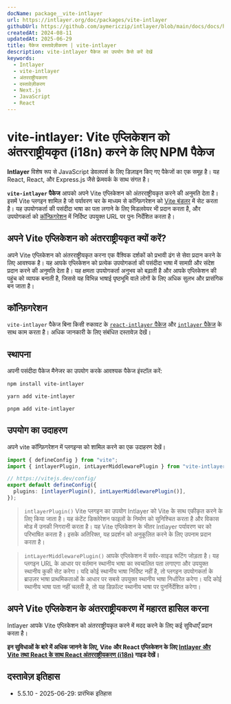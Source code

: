 ```yaml
---
docName: package__vite-intlayer
url: https://intlayer.org/doc/packages/vite-intlayer
githubUrl: https://github.com/aymericzip/intlayer/blob/main/docs/docs/hi/packages/vite-intlayer/index.md
createdAt: 2024-08-11
updatedAt: 2025-06-29
title: पैकेज दस्तावेज़ीकरण | vite-intlayer
description: vite-intlayer पैकेज का उपयोग कैसे करें देखें
keywords:
  - Intlayer
  - vite-intlayer
  - अंतरराष्ट्रीयकरण
  - दस्तावेज़ीकरण
  - Next.js
  - JavaScript
  - React
---
```


# vite-intlayer: Vite एप्लिकेशन को अंतरराष्ट्रीयकृत (i18n) करने के लिए NPM पैकेज

**Intlayer** विशेष रूप से JavaScript डेवलपर्स के लिए डिज़ाइन किए गए पैकेजों का एक समूह है। यह React, React, और Express.js जैसे फ्रेमवर्क के साथ संगत है।

**`vite-intlayer` पैकेज** आपको अपने Vite एप्लिकेशन को अंतरराष्ट्रीयकृत करने की अनुमति देता है। इसमें Vite प्लगइन शामिल है जो पर्यावरण चर के माध्यम से कॉन्फ़िगरेशन को [Vite बंडलर](https://vitejs.dev/guide/why.html#why-bundle-for-production) में सेट करता है। यह उपयोगकर्ता की पसंदीदा भाषा का पता लगाने के लिए मिडलवेयर भी प्रदान करता है, और उपयोगकर्ता को [कॉन्फ़िगरेशन](https://github.com/aymericzip/intlayer/blob/main/docs/docs/hi/configuration.md) में निर्दिष्ट उपयुक्त URL पर पुनः निर्देशित करता है।

## अपने Vite एप्लिकेशन को अंतरराष्ट्रीयकृत क्यों करें?

अपने Vite एप्लिकेशन को अंतरराष्ट्रीयकृत करना एक वैश्विक दर्शकों को प्रभावी ढंग से सेवा प्रदान करने के लिए आवश्यक है। यह आपके एप्लिकेशन को प्रत्येक उपयोगकर्ता की पसंदीदा भाषा में सामग्री और संदेश प्रदान करने की अनुमति देता है। यह क्षमता उपयोगकर्ता अनुभव को बढ़ाती है और आपके एप्लिकेशन की पहुंच को व्यापक बनाती है, जिससे यह विभिन्न भाषाई पृष्ठभूमि वाले लोगों के लिए अधिक सुलभ और प्रासंगिक बन जाता है।

## कॉन्फ़िगरेशन

`vite-intlayer` पैकेज बिना किसी रुकावट के [`react-intlayer` पैकेज](https://github.com/aymericzip/intlayer/blob/main/docs/docs/hi/packages/react-intlayer/index.md) और [`intlayer` पैकेज](https://github.com/aymericzip/intlayer/blob/main/docs/docs/hi/packages/intlayer/index.md) के साथ काम करता है। अधिक जानकारी के लिए संबंधित दस्तावेज़ देखें।

## स्थापना

अपनी पसंदीदा पैकेज मैनेजर का उपयोग करके आवश्यक पैकेज इंस्टॉल करें:

```bash packageManager="npm"
npm install vite-intlayer
```

```bash packageManager="yarn"
yarn add vite-intlayer
```

```bash packageManager="pnpm"
pnpm add vite-intlayer
```

## उपयोग का उदाहरण

अपने vite कॉन्फ़िगरेशन में प्लगइन्स को शामिल करने का एक उदाहरण देखें।

```typescript fileName="vite.config.ts"
import { defineConfig } from "vite";
import { intlayerPlugin, intLayerMiddlewarePlugin } from "vite-intlayer";

// https://vitejs.dev/config/
export default defineConfig({
  plugins: [intlayerPlugin(), intLayerMiddlewarePlugin()],
});
```

> `intlayerPlugin()` Vite प्लगइन का उपयोग Intlayer को Vite के साथ एकीकृत करने के लिए किया जाता है। यह कंटेंट डिक्लेरेशन फाइलों के निर्माण को सुनिश्चित करता है और विकास मोड में उनकी निगरानी करता है। यह Vite एप्लिकेशन के भीतर Intlayer पर्यावरण चर को परिभाषित करता है। इसके अतिरिक्त, यह प्रदर्शन को अनुकूलित करने के लिए उपनाम प्रदान करता है।

> `intLayerMiddlewarePlugin()` आपके एप्लिकेशन में सर्वर-साइड रूटिंग जोड़ता है। यह प्लगइन URL के आधार पर वर्तमान स्थानीय भाषा का स्वचालित पता लगाएगा और उपयुक्त स्थानीय कुकी सेट करेगा। यदि कोई स्थानीय भाषा निर्दिष्ट नहीं है, तो प्लगइन उपयोगकर्ता के ब्राउज़र भाषा प्राथमिकताओं के आधार पर सबसे उपयुक्त स्थानीय भाषा निर्धारित करेगा। यदि कोई स्थानीय भाषा पता नहीं चलती है, तो यह डिफ़ॉल्ट स्थानीय भाषा पर पुनर्निर्देशित करेगा।

## अपने Vite एप्लिकेशन के अंतरराष्ट्रीयकरण में महारत हासिल करना

Intlayer आपके Vite एप्लिकेशन को अंतरराष्ट्रीयकृत करने में मदद करने के लिए कई सुविधाएँ प्रदान करता है।

**इन सुविधाओं के बारे में अधिक जानने के लिए, Vite और React एप्लिकेशन के लिए [Intlayer और Vite तथा React के साथ React अंतरराष्ट्रीयकरण (i18n)](https://github.com/aymericzip/intlayer/blob/main/docs/docs/hi/intlayer_with_vite+react.md) गाइड देखें।**

## दस्तावेज़ इतिहास

- 5.5.10 - 2025-06-29: प्रारंभिक इतिहास
